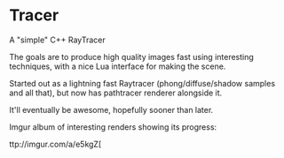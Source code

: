 # Tracer
A "simple" C++ RayTracer

The goals are to produce high quality images fast using interesting techniques, with a nice Lua interface for making the scene.

Started out as a lightning fast Raytracer (phong/diffuse/shadow samples and all that), but now has pathtracer renderer alongside it. 

It'll eventually be awesome, hopefully sooner than later.


Imgur album of interesting renders showing its progress:

ttp://imgur.com/a/e5kgZ[
